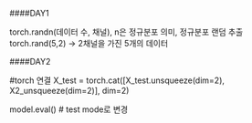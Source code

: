 ####DAY1 

torch.randn(데이터 수, 채널), n은 정규분포 의미, 정규분포 랜덤 추출
torch.rand(5,2) -> 2채널을 가진 5개의 데이터

####DAY2

#torch 연결 
X_test = torch.cat([X_test.unsqueeze(dim=2), X2_unsqueeze(dim=2)], dim=2)

model.eval() # test mode로 변경

